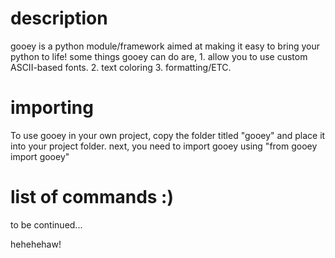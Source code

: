 # description

  gooey is a python module/framework aimed at making it easy to bring your python to life! some things gooey can do are, 
    1. allow you to use custom ASCII-based fonts. 
    2. text coloring
    3. formatting/ETC. 

# importing
  To use gooey in your own project, copy the folder titled "gooey" and place it into your project folder. next, you need to import gooey using "from gooey import gooey"
  
# list of commands :)
  to be continued...

hehehehaw!